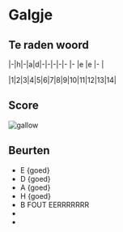 # Galgje

## Te raden woord

|-|h|-|a|d|-|-|-|-|- |- |e |e |- |

|1|2|3|4|5|6|7|8|9|10|11|12|13|14|

## Score
![gallow](./images/2.png)

## Beurten
* E {goed}
* D {goed}
* A {goed}
* H {goed}
* B FOUT EERRRRRRR
*
*